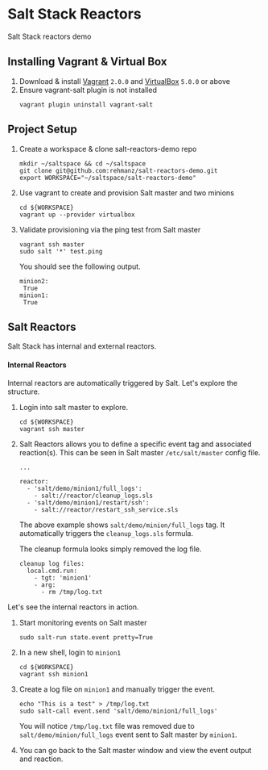 # Salt Stack Reactors 
Salt Stack reactors demo

## Installing Vagrant & Virtual Box 
1. Download & install [Vagrant](https://www.vagrantup.com/downloads.html) `2.0.0` and [VirtualBox](https://www.virtualbox.org/wiki/Downloads) `5.0.0` or above
2. Ensure vagrant-salt plugin is not installed
   ```
   vagrant plugin uninstall vagrant-salt
   ```


## Project Setup
1. Create a workspace & clone salt-reactors-demo repo
   ```
   mkdir ~/saltspace && cd ~/saltspace
   git clone git@github.com:rehmanz/salt-reactors-demo.git
   export WORKSPACE="~/saltspace/salt-reactors-demo"
   ```

2. Use vagrant to create and provision Salt master and two minions
   ```
   cd ${WORKSPACE}
   vagrant up --provider virtualbox
   ```

3. Validate provisioning via the ping test from Salt master
   ```
   vagrant ssh master
   sudo salt '*' test.ping
   ```
   
   You should see the following output.
   ```
   minion2:
    True
   minion1:
    True
   ```
   

## Salt Reactors

Salt Stack has internal and external reactors.
 
#### Internal Reactors

Internal reactors are automatically triggered by Salt. Let's explore the structure.

1. Login into salt master to explore.
    ```
    cd ${WORKSPACE}
    vagrant ssh master
    ```

2. Salt Reactors allows you to define a specific event tag and associated reaction(s). This can be seen in Salt master `/etc/salt/master` config file.
    ```
    ...
    
    reactor:
      - 'salt/demo/minion1/full_logs':
        - salt://reactor/cleanup_logs.sls
      - 'salt/demo/minion1/restart/ssh':
        - salt://reactor/restart_ssh_service.sls  
    ```
    The above example shows `salt/demo/minion/full_logs` tag. It automatically triggers the `cleanup_logs.sls` formula.
    
    The cleanup formula looks simply removed the log file.
    ```
    cleanup log files:
      local.cmd.run:
        - tgt: 'minion1'
        - arg:
          - rm /tmp/log.txt
    ```


Let's see the internal reactors in action.
1. Start monitoring events on Salt master
   ```
   sudo salt-run state.event pretty=True
   ```
2. In a new shell, login to `minion1`
   ```
   cd ${WORKSPACE}
   vagrant ssh minion1
   ```
   
3. Create a log file on `minion1` and manually trigger the event.
   ```
   echo "This is a test" > /tmp/log.txt
   sudo salt-call event.send 'salt/demo/minion1/full_logs'
   ```
   You will notice `/tmp/log.txt` file was removed due to `salt/demo/minion/full_logs` event sent to Salt master by `minion1`.

4. You can go back to the Salt master window and view the event output and reaction.

